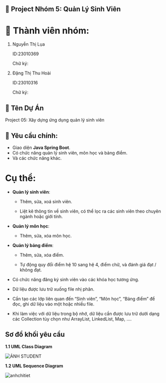 ## 📘 Project Nhóm 5: Quản Lý Sinh Viên 

# 👥 Thành viên nhóm:

1. Nguyễn Thị Lụa

   ID:23010369

   Chữ ký:

2. Đặng Thị Thu Hoài
   
   ID:23010316

   Chữ ký:

## 🧾 Tên Dự Án

Project 05: Xây dựng ứng dụng quản lý sinh viên

## 🎯 Yêu cầu chính:

- Giao diện <b>Java Spring Boot</b>.
- Có chức năng quản lý sinh viên, môn học và bảng điểm.
- Và các chức năng khác.

# Cụ thể:
- **Quản lý sinh viên**:

    + Thêm, sửa, xoá sinh viên.

    + Liệt kê thông tin về sinh viên, có thể lọc ra các sinh viên theo chuyên ngành hoặc giới tính.

- **Quản lý môn học**:

    + Thêm, sửa, xóa môn học.

- **Quản lý bảng điểm**:

    + Thêm, sửa, xóa điểm.

    + Tự động quy đổi điểm hệ 10 sang hệ 4, điểm chữ, và đánh giá đạt / không đạt.

- Có chức năng đăng ký sinh viên vào các khóa học tương ứng.

- Dữ liệu được lưu trữ xuống file nhị phân.
- Cần tạo các lớp liên quan đến “Sinh viên”, “Môn học”, “Bảng điểm” để đọc, ghi dữ liệu vào một hoặc nhiều file.
- Khi làm việc với dữ liệu trong bộ nhớ, dữ liệu cần được lưu trữ dưới dạng các Collection tùy chọn như ArrayList, LinkedList, Map, ....

## Sơ đồ khối yêu cầu

**1.1 UML Class Diagram**

![ẢNH STUDENT](https://github.com/user-attachments/assets/a6998f6a-7109-4c8b-8a08-d3e44bb9ff25)

**1.2 UML Sequence Diagram**

![anhchitiet](https://github.com/user-attachments/assets/54ef8af6-c464-48c5-a0ca-4d7c6c0355d7)




